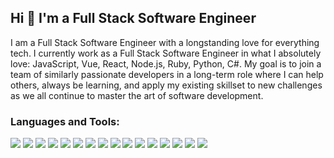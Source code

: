 ## Hi 👋 I'm a Full Stack Software Engineer

I am a Full Stack Software Engineer with a longstanding love for everything tech. I currently work as a Full Stack Software Engineer in what I absolutely love: JavaScript, Vue, React, Node.js, Ruby, Python, C#. My goal is to join a team of similarly passionate developers in a long-term role where I can help others, always be learning, and apply my existing skillset to new challenges as we all continue to master the art of software development.

### Languages and Tools: 

<a href="https://developer.mozilla.org/en-US/docs/Web/JavaScript"><img src="https://img.shields.io/badge/JavaScript-323330?style=for-the-badge&logo=javascript&logoColor=F7DF1E" /></a>
<a href="https://reactjs.org/"><img src="https://img.shields.io/badge/React-20232A?style=for-the-badge&logo=react&logoColor=61DAFB" /></a>
<a href="https://redux.js.org/"><img src="https://img.shields.io/badge/Redux-593D88?style=for-the-badge&logo=redux&logoColor=white" /></a>
<a href="https://nodejs.org/"><img src="https://img.shields.io/badge/Node.js-339933?style=for-the-badge&logo=nodedotjs&logoColor=white" /></a>
<a href="https://expressjs.com/"><img src="https://img.shields.io/badge/Express.js-000000?style=for-the-badge&logo=express&logoColor=white" /></a>
<a href="https://www.typescriptlang.org/"><img src="https://img.shields.io/badge/TypeScript-007ACC?style=for-the-badge&logo=typescript&logoColor=white" /></a>
<a href="https://www.ruby-lang.org"><img src="https://img.shields.io/badge/Ruby-CC342D?style=for-the-badge&logo=ruby&logoColor=white" /></a>
<a href="https://rubyonrails.org/"><img src="https://img.shields.io/badge/Ruby_on_Rails-CC0000?style=for-the-badge&logo=ruby-on-rails&logoColor=white" /></a>
<a href="https://developer.mozilla.org/en-US/docs/Web/HTML
"><img src="https://img.shields.io/badge/HTML5-E34F26?style=for-the-badge&logo=html5&logoColor=white" /></a>
<a href="https://developer.mozilla.org/en-US/docs/Web/CSS
"><img src="https://img.shields.io/badge/CSS3-1572B6?style=for-the-badge&logo=css3&logoColor=white" /></a>
<a href="https://www.docker.com/"><img src="https://img.shields.io/badge/Docker-2CA5E0?style=for-the-badge&logo=docker&logoColor=white" /></a>
<a href="https://jquery.org/license/"><img src="https://img.shields.io/badge/jQuery-0769AD?style=for-the-badge&logo=jquery&logoColor=white" /></a>
<a href="https://www.python.org/"><img src="https://img.shields.io/badge/Python-FFD43B?style=for-the-badge&logo=python&logoColor=blue" /></a>
<a href="https://www.djangoproject.com/"><img src="https://img.shields.io/badge/Django-092E20?style=for-the-badge&logo=django&logoColor=green" /></a>
<a href="https://flask.palletsprojects.com/en/2.2.x/"><img src="https://img.shields.io/badge/Flask-000000?style=for-the-badge&logo=flask&logoColor=white" /></a>
<a href="https://learn.microsoft.com/en-us/dotnet/csharp/"><img src="https://img.shields.io/badge/C%23-239120?style=for-the-badge&logo=c-sharp&logoColor=white" /></a>




<!--
**Mit17/MIt17** is a ✨ _special_ ✨ repository because its `README.md` (this file) appears on your GitHub profile.

Here are some ideas to get you started:

- 🔭 I’m currently working on ...
- 🌱 I’m currently learning ...
- 👯 I’m looking to collaborate on ...
- 🤔 I’m looking for help with ...
- 💬 Ask me about ...
- 📫 How to reach me: ...
- 😄 Pronouns: ...
- ⚡ Fun fact: ...
-->
